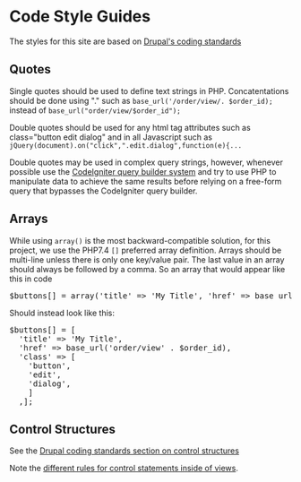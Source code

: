 # Code Style Guides
The styles for this site are based on [Drupal's coding standards](https://www.drupal.org/docs/develop/standards/coding-standards)

## Quotes
Single quotes should be used to define text strings in PHP. Concatentations should be done using "." such as `base_url('/order/view/. $order_id);` instead of `base_url("order/view/$order_id");` 

Double quotes should be used for any html tag attributes such as class="button edit dialog" and in all Javascript such as `jQuery(document).on("click",".edit.dialog",function(e){...`

Double quotes may be used in complex query strings, however, whenever possible use the [CodeIgniter query builder system](https://codeigniter.com/userguide3/database/queries.html) and try to use PHP to manipulate data to achieve the same results before relying on a free-form query that bypasses the CodeIgniter query builder. 

## Arrays
While using `array()` is the most backward-compatible solution, for this project, we use the PHP7.4 `[]` preferred array definition. Arrays should be multi-line unless there is only one key/value pair. The last value in an array should always be followed by a comma. So an array that would appear like this in code 
<pre>$buttons[] = array('title' => 'My Title', 'href' => base_url('order/view' . $order_id), 'class' => array('button','edit','dialog'));</pre>

Should instead look like this:
<pre>$buttons[] = [
  'title' => 'My Title', 
  'href' => base_url('order/view' . $order_id), 
  'class' => [
    'button',
    'edit',
    'dialog',
    ]
  ,];</pre>
  
## Control Structures
See the [Drupal coding standards section on control structures](https://www.drupal.org/docs/develop/standards/coding-standards#controlstruct)

Note the [different rules for control statements inside of views](https://www.drupal.org/docs/develop/standards/coding-standards#s-alternate-control-statement-syntax-for-templates).
